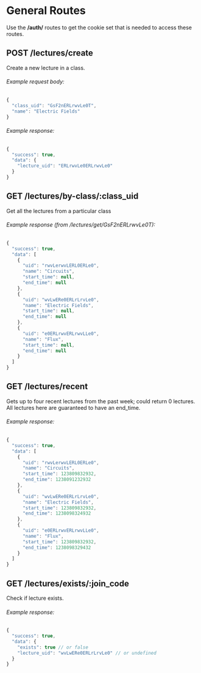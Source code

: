 # General Routes

Use the **/auth/** routes to get the cookie set that is needed to access these routes.

## POST /lectures/create

Create a new lecture in a class.

###### Example request body:

```javascript
{
  "class_uid": "GsF2nERLrwvLe0T",
  "name": "Electric Fields"
}
```

###### Example response:

```javascript
{
  "success": true,
  "data": {
    "lecture_uid": "ERLrwvLe0ERLrwvLe0"
  }
}
```

## GET /lectures/by-class/:class_uid

Get all the lectures from a particular class

###### Example response (from /lectures/get/GsF2nERLrwvLe0T):

```javascript
{
  "success": true,
  "data": [
    {
      "uid": "rwvLerwvLERL0ERLe0",
      "name": "Circuits",
      "start_time": null,
      "end_time": null
    },
    {
      "uid": "wvLwERe0ERLrLrvLe0",
      "name": "Electric Fields",
      "start_time": null,
      "end_time": null
    },
    {
      "uid": "e0ERLrwvERLrwvLLe0",
      "name": "Flux",
      "start_time": null,
      "end_time": null
    }
  ]
}
```

## GET /lectures/recent

Gets up to four recent lectures from the past week; could return 0 lectures. All lectures here are guaranteed to have an end_time.

###### Example response:
```javascript
{
  "success": true,
  "data": [
    {
      "uid": "rwvLerwvLERL0ERLe0",
      "name": "Circuits",
      "start_time": 123809832932,
      "end_time": 1238091232932
    },
    {
      "uid": "wvLwERe0ERLrLrvLe0",
      "name": "Electric Fields",
      "start_time": 123809832932,
      "end_time": 1238098324932
    },
    {
      "uid": "e0ERLrwvERLrwvLLe0",
      "name": "Flux",
      "start_time": 123809832932,
      "end_time": 1238098329432
    }
  ]
}
```

## GET /lectures/exists/:join_code

Check if lecture exists.

###### Example response:

```javascript
{
  "success": true,
  "data": {
    "exists": true // or false
    "lecture_uid": "wvLwERe0ERLrLrvLe0" // or undefined
  }
}
```
